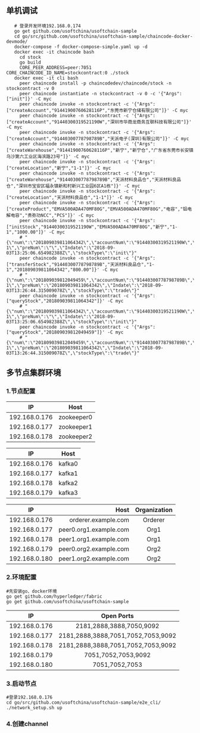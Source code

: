 ## 单机调试

```shell
   # 登录开发环境192.168.0.174
   go get github.com/usoftchina/usoftchain-sample
   cd go/src/github.com/usoftchina/usoftchain-sample/chaincode-docker-devmode/
   docker-compose -f docker-compose-simple.yaml up -d
   docker exec -it chaincode bash
     cd stock
     go build
     CORE_PEER_ADDRESS=peer:7051 CORE_CHAINCODE_ID_NAME=stockcontract:0 ./stock
   docker exec -it cli bash
     peer chaincode install -p chaincodedev/chaincode/stock -n stockcontract -v 0
     peer chaincode instantiate -n stockcontract -v 0 -c '{"Args":["init"]}' -C myc
     peer chaincode invoke -n stockcontract -c '{"Args":["createAccount","91441900760628116P","东莞市新宁仓储有限公司"]}' -C myc
     peer chaincode invoke -n stockcontract -c '{"Args":["createAccount","91440300319521190W","深圳市华商龙商务互联科技有限公司"]}' -C myc
     peer chaincode invoke -n stockcontract -c '{"Args":["createAccount","91440300778798789B","天派电子(深圳)有限公司"]}' -C myc
     peer chaincode invoke -n stockcontract -c '{"Args":["createWarehouse","91441900760628116P","新宁","新宁仓","广东省东莞市长安镇乌沙第六工业区海滨路23号"]}' -C myc
     peer chaincode invoke -n stockcontract -c '{"Args":["createLocation","新宁","1-1"]}' -C myc
     peer chaincode invoke -n stockcontract -c '{"Args":["createWarehouse","91440300778798789B","天派材料良品仓","天派材料良品仓","深圳市宝安区福永镇新和村新兴工业园6区A1栋"]}' -C myc
     peer chaincode invoke -n stockcontract -c '{"Args":["createLocation","天派材料良品仓","1-1"]}' -C myc
     peer chaincode invoke -n stockcontract -c '{"Args":["createProduct","EMVA500ADA470MF80G","EMVA500ADA470MF80G","电容","铝电解电容","贵弥功NCC","PCS"]}' -C myc
     peer chaincode invoke -n stockcontract -c '{"Args":["initStock","91440300319521190W","EMVA500ADA470MF80G","新宁","1-1","1000.00"]}' -C myc
     # "{\"num\":\"201809039811064342\",\"accountNum\":\"91440300319521190W\",\"productNum\":\"EMVA500ADA470MF80G\",\"quantity\":1000,\"warehouseName\":\"\346\226\260\345\256\201\",\"locationName\":\"1-1\",\"preNum\":\"\",\"Indate\":\"2018-09-03T13:25:06.654982388Z\",\"stockType\":\"init\"}"
     peer chaincode invoke -n stockcontract -c '{"Args":["transferStock","91440300778798789B","天派材料良品仓","1-1","201809039811064342","800.00"]}' -C myc
     # "{\"num\":\"201809039812049459\",\"accountNum\":\"91440300778798789B\",\"productNum\":\"EMVA500ADA470MF80G\",\"quantity\":800,\"warehouseName\":\"\345\244\251\346\264\276\346\235\220\346\226\231\350\211\257\345\223\201\344\273\223\",\"locationName\":\"1-1\",\"preNum\":\"201809039811064342\",\"Indate\":\"2018-09-03T13:26:44.315009078Z\",\"stockType\":\"trade\"}"
     peer chaincode invoke -n stockcontract -c '{"Args":["queryStock","201809039811064342"]}' -C myc
     # "{\"num\":\"201809039811064342\",\"accountNum\":\"91440300319521190W\",\"productNum\":\"EMVA500ADA470MF80G\",\"quantity\":200,\"warehouseName\":\"\346\226\260\345\256\201\",\"locationName\":\"1-1\",\"preNum\":\"\",\"Indate\":\"2018-09-03T13:25:06.654982388Z\",\"stockType\":\"init\"}"
     peer chaincode invoke -n stockcontract -c '{"Args":["queryStock","201809039812049459"]}' -C myc
     # "{\"num\":\"201809039812049459\",\"accountNum\":\"91440300778798789B\",\"productNum\":\"EMVA500ADA470MF80G\",\"quantity\":800,\"warehouseName\":\"\345\244\251\346\264\276\346\235\220\346\226\231\350\211\257\345\223\201\344\273\223\",\"locationName\":\"1-1\",\"preNum\":\"201809039811064342\",\"Indate\":\"2018-09-03T13:26:44.315009078Z\",\"stockType\":\"trade\"}"

```

## 多节点集群环境

### 1.节点配置

| IP        | Host   |
| --------   | :-----: |
| 192.168.0.176  | zookeeper0 |
| 192.168.0.177  | zookeeper1   |
| 192.168.0.178  | zookeeper2   |

| IP        | Host   |
| --------   | :-----: |
| 192.168.0.176  | kafka0 |
| 192.168.0.177  | kafka1   |
| 192.168.0.178  | kafka2   |
| 192.168.0.179  | kafka3   |

| IP        | Host   |  Organization  |
| --------   | -----:  | :----:  |
| 192.168.0.176  | orderer.example.com | Orderer |
| 192.168.0.177  | peer0.org1.example.com   | Org1 |
| 192.168.0.178  | peer1.org1.example.com   | Org1 |
| 192.168.0.179  | peer0.org2.example.com   | Org2 |
| 192.168.0.180  | peer1.org2.example.com   | Org2 |



### 2.环境配置
```shell
#先安装go、docker环境
go get github.com/hyperledger/fabric
go get github.com/usoftchina/usoftchain-sample
```

| IP        | Open Ports  |
| --------   | :----:  |
| 192.168.0.176  | 2181,2888,3888,7050,9092 |
| 192.168.0.177  | 2181,2888,3888,7051,7052,7053,9092 |
| 192.168.0.178  | 2181,2888,3888,7051,7052,7053,9092 |
| 192.168.0.179  | 7051,7052,7053,9092 |
| 192.168.0.180  | 7051,7052,7053 |

### 3.启动节点

```shell
#登录192.168.0.176
cd go/src/github.com/usoftchina/usoftchain-sample/e2e_cli/
./network_setup.sh up
```

### 4.创建channel
